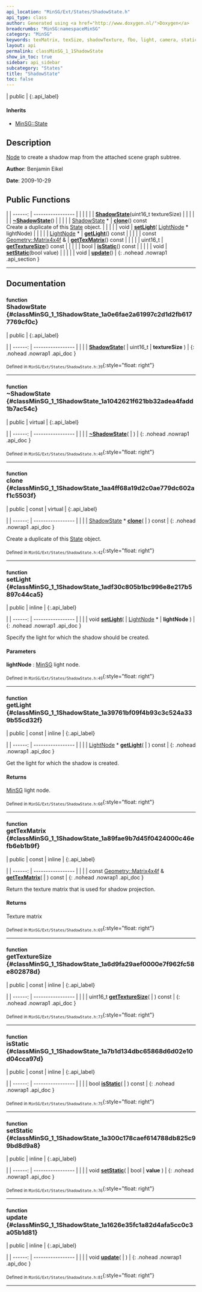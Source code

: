 ```yaml
---
api_location: "MinSG/Ext/States/ShadowState.h"
api_type: class
author: Generated using <a href="http://www.doxygen.nl/">Doxygen</a>
breadcrumbs: "MinSG:namespaceMinSG"
category: "MinSG"
keywords: texMatrix, texSize, shadowTexture, fbo, light, camera, staticShadow, needsUpdate, ShadowState, ~ShadowState, clone, setLight, getLight, getTexMatrix, getTextureSize, isStatic, setStatic, update, ShadowState, updateShadowMap, doEnableState, doDisableState
layout: api
permalink: classMinSG_1_1ShadowState
show_in_toc: true
sidebar: api_sidebar
subcategory: "States"
title: "ShadowState"
toc: false
---
```


| public |
{:.api_label}

#### Inherits

* [MinSG::State](classMinSG_1_1State)


## Description



 [Node](classMinSG_1_1Node) to create a shadow map from the attached scene graph subtree.



**Author**: Benjamin Eikel



**Date**: 2009-10-29





## Public Functions

|
| ------: | ----------------- |
|  | |
|  | **[ShadowState](#classMinSG_1_1ShadowState_1a0e6fae2a61997c2d1d2fb6177769cf0c)**(uint16_t textureSize) |
|  | |
|  | **[~ShadowState](#classMinSG_1_1ShadowState_1a1042621f621bb32adea4fadd1b7ac54c)**() |
|  | |
| [ShadowState](classMinSG_1_1ShadowState) * | **[clone](#classMinSG_1_1ShadowState_1aa4ff68a19d2c0ae779dc602af1c5503f)**() const <br/> Create a duplicate of this [State](classMinSG_1_1State) object. |
|  | |
| void | **[setLight](#classMinSG_1_1ShadowState_1adf30c805b1bc996e8e217b5897c44ca5)**( [LightNode](classMinSG_1_1LightNode) * lightNode) |
|  | |
| [LightNode](classMinSG_1_1LightNode) * | **[getLight](#classMinSG_1_1ShadowState_1a39761bf09f4b93c3c524a339b55cd32f)**() const |
|  | |
| const [Geometry::Matrix4x4f](namespaceGeometry#namespaceGeometry_1a82edc9db7aa75d35100031d7d8010733) & | **[getTexMatrix](#classMinSG_1_1ShadowState_1a89fae9b7d45f0424000c46efb6eb1b9f)**() const |
|  | |
| uint16_t | **[getTextureSize](#classMinSG_1_1ShadowState_1a6d9fa29aef0000e7f962fc58e802878d)**() const |
|  | |
| bool | **[isStatic](#classMinSG_1_1ShadowState_1a7b1d134dbc65868d6d02e10d04cca97d)**() const |
|  | |
| void | **[setStatic](#classMinSG_1_1ShadowState_1a300c178caef614788db825c99bd8d9a8)**(bool value) |
|  | |
| void | **[update](#classMinSG_1_1ShadowState_1a1626e35fc1a82d4afa5cc0c3a05b1d81)**() |
{: .nohead .nowrap1 .api_section }


-------------------------------------------------------------------

## Documentation

### <small>function</small><br/> ShadowState {#classMinSG_1_1ShadowState_1a0e6fae2a61997c2d1d2fb6177769cf0c}

| public |
{:.api_label}

|
| ------: | ----------------- |
|  |
|  **[ShadowState](#classMinSG_1_1ShadowState_1a0e6fae2a61997c2d1d2fb6177769cf0c)**( | uint16_t | **textureSize** ) |
{: .nohead .nowrap1 .api_doc }





<sub>Defined in `MinSG/Ext/States/ShadowState.h:39`</sub>{:style="float: right"}

-------------------------------------------------------------------

### <small>function</small><br/> ~ShadowState {#classMinSG_1_1ShadowState_1a1042621f621bb32adea4fadd1b7ac54c}

| public | virtual |
{:.api_label}

|
| ------: | ----------------- |
|  |
|  **[~ShadowState](#classMinSG_1_1ShadowState_1a1042621f621bb32adea4fadd1b7ac54c)**( |  ) |
{: .nohead .nowrap1 .api_doc }





<sub>Defined in `MinSG/Ext/States/ShadowState.h:40`</sub>{:style="float: right"}

-------------------------------------------------------------------

### <small>function</small><br/> clone {#classMinSG_1_1ShadowState_1aa4ff68a19d2c0ae779dc602af1c5503f}

| public | const | virtual |
{:.api_label}

|
| ------: | ----------------- |
|  |
| [ShadowState](classMinSG_1_1ShadowState) * **[clone](#classMinSG_1_1ShadowState_1aa4ff68a19d2c0ae779dc602af1c5503f)**( |  ) const |
{: .nohead .nowrap1 .api_doc }

Create a duplicate of this [State](classMinSG_1_1State) object.





<sub>Defined in `MinSG/Ext/States/ShadowState.h:42`</sub>{:style="float: right"}

-------------------------------------------------------------------

### <small>function</small><br/> setLight {#classMinSG_1_1ShadowState_1adf30c805b1bc996e8e217b5897c44ca5}

| public | inline |
{:.api_label}

|
| ------: | ----------------- |
|  |
| void **[setLight](#classMinSG_1_1ShadowState_1adf30c805b1bc996e8e217b5897c44ca5)**( |  [LightNode](classMinSG_1_1LightNode) * | **lightNode** ) |
{: .nohead .nowrap1 .api_doc }



Specify the light for which the shadow should be created.


#### Parameters
**lightNode**
:   [MinSG](namespaceMinSG) light node.







<sub>Defined in `MinSG/Ext/States/ShadowState.h:49`</sub>{:style="float: right"}

-------------------------------------------------------------------

### <small>function</small><br/> getLight {#classMinSG_1_1ShadowState_1a39761bf09f4b93c3c524a339b55cd32f}

| public | const | inline |
{:.api_label}

|
| ------: | ----------------- |
|  |
| [LightNode](classMinSG_1_1LightNode) * **[getLight](#classMinSG_1_1ShadowState_1a39761bf09f4b93c3c524a339b55cd32f)**( |  ) const |
{: .nohead .nowrap1 .api_doc }



Get the light for which the shadow is created.


#### Returns
 [MinSG](namespaceMinSG) light node.





<sub>Defined in `MinSG/Ext/States/ShadowState.h:60`</sub>{:style="float: right"}

-------------------------------------------------------------------

### <small>function</small><br/> getTexMatrix {#classMinSG_1_1ShadowState_1a89fae9b7d45f0424000c46efb6eb1b9f}

| public | const | inline |
{:.api_label}

|
| ------: | ----------------- |
|  |
| const [Geometry::Matrix4x4f](namespaceGeometry#namespaceGeometry_1a82edc9db7aa75d35100031d7d8010733) & **[getTexMatrix](#classMinSG_1_1ShadowState_1a89fae9b7d45f0424000c46efb6eb1b9f)**( |  ) const |
{: .nohead .nowrap1 .api_doc }



Return the texture matrix that is used for shadow projection.


#### Returns
Texture matrix





<sub>Defined in `MinSG/Ext/States/ShadowState.h:69`</sub>{:style="float: right"}

-------------------------------------------------------------------

### <small>function</small><br/> getTextureSize {#classMinSG_1_1ShadowState_1a6d9fa29aef0000e7f962fc58e802878d}

| public | const | inline |
{:.api_label}

|
| ------: | ----------------- |
|  |
| uint16_t **[getTextureSize](#classMinSG_1_1ShadowState_1a6d9fa29aef0000e7f962fc58e802878d)**( |  ) const |
{: .nohead .nowrap1 .api_doc }





<sub>Defined in `MinSG/Ext/States/ShadowState.h:73`</sub>{:style="float: right"}

-------------------------------------------------------------------

### <small>function</small><br/> isStatic {#classMinSG_1_1ShadowState_1a7b1d134dbc65868d6d02e10d04cca97d}

| public | const | inline |
{:.api_label}

|
| ------: | ----------------- |
|  |
| bool **[isStatic](#classMinSG_1_1ShadowState_1a7b1d134dbc65868d6d02e10d04cca97d)**( |  ) const |
{: .nohead .nowrap1 .api_doc }





<sub>Defined in `MinSG/Ext/States/ShadowState.h:75`</sub>{:style="float: right"}

-------------------------------------------------------------------

### <small>function</small><br/> setStatic {#classMinSG_1_1ShadowState_1a300c178caef614788db825c99bd8d9a8}

| public | inline |
{:.api_label}

|
| ------: | ----------------- |
|  |
| void **[setStatic](#classMinSG_1_1ShadowState_1a300c178caef614788db825c99bd8d9a8)**( | bool | **value** ) |
{: .nohead .nowrap1 .api_doc }





<sub>Defined in `MinSG/Ext/States/ShadowState.h:76`</sub>{:style="float: right"}

-------------------------------------------------------------------

### <small>function</small><br/> update {#classMinSG_1_1ShadowState_1a1626e35fc1a82d4afa5cc0c3a05b1d81}

| public | inline |
{:.api_label}

|
| ------: | ----------------- |
|  |
| void **[update](#classMinSG_1_1ShadowState_1a1626e35fc1a82d4afa5cc0c3a05b1d81)**( |  ) |
{: .nohead .nowrap1 .api_doc }





<sub>Defined in `MinSG/Ext/States/ShadowState.h:81`</sub>{:style="float: right"}

-------------------------------------------------------------------

